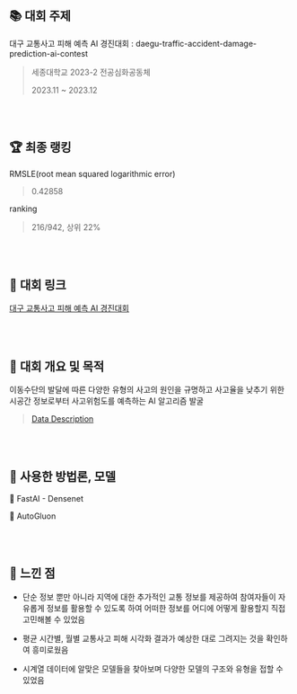 ## :books: 대회 주제 
대구 교통사고 피해 예측 AI 경진대회 : daegu-traffic-accident-damage-prediction-ai-contest

> 세종대학교 2023-2 전공심화공동체
> 
> 2023.11 ~ 2023.12

<br/><br/>

## 🏆 최종 랭킹
RMSLE(root mean squared logarithmic error)
> 0.42858

ranking 
> 216/942, 상위 22%

<br/><br/>

## :star2: 대회 링크
[대구 교통사고 피해 예측 AI 경진대회](https://dacon.io/competitions/official/236193/)

<br/><br/>

## :star2: 대회 개요 및 목적
이동수단의 발달에 따른 다양한 유형의 사고의 원인을 규명하고 사고율을 낮추기 위한 시공간 정보로부터 사고위험도를 예측하는 AI 알고리즘 발굴

> [Data Description](https://dacon.io/competitions/official/236193/data)

<br/><br/>

## :star2: 사용한 방법론, 모델
📌 FastAI - Densenet

📌 AutoGluon

<br/><br/>

## :star2: 느낀 점
- 단순 정보 뿐만 아니라 지역에 대한 추가적인 교통 정보를 제공하여 참여자들이 자유롭게 정보를 활용할 수 있도록 하여 어떠한 정보를 어디에 어떻게 활용할지 직접 고민해볼 수 있었음

- 평균 시간별, 월별 교통사고 피해 시각화 결과가 예상한 대로 그려지는 것을 확인하여 흥미로웠음


- 시계열 데이터에 알맞은 모델들을 찾아보며 다양한 모델의 구조와 유형을 접할 수 있었음

   
